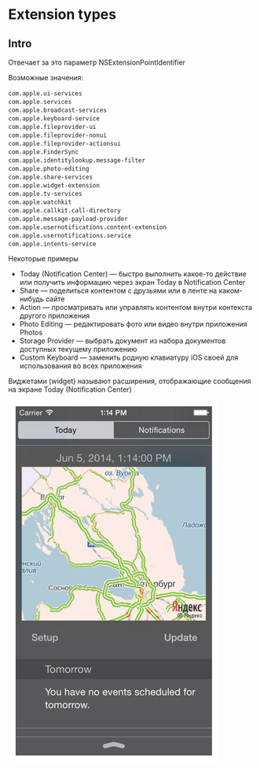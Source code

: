 # Extension types

## Intro

Отвечает за это параметр NSExtensionPointIdentifier

Возможные значения:

`com.apple.ui-services`\
`com.apple.services`\
`com.apple.broadcast-services`\
`com.apple.keyboard-service`\
`com.apple.fileprovider-ui`\
`com.apple.fileprovider-nonui`\
`com.apple.fileprovider-actionsui`\
`com.apple.FinderSync`\
`com.apple.identitylookup.message-filter`\
`com.apple.photo-editing`\
`com.apple.share-services`\
`com.apple.widget-extension`\
`com.apple.tv-services`\
`com.apple.watchkit`\
`com.apple.callkit.call-directory`\
`com.apple.message-payload-provider`\
`com.apple.usernotifications.content-extension`\
`com.apple.usernotifications.service`\
`com.apple.intents-service`

Некоторые примеры

* Today (Notification Center) — быстро выполнить какое-то действие или получить информацию через экран Today в Notification Center
* Share — поделиться контентом с друзьями или в ленте на каком-нибудь сайте
* Action — просматривать или управлять контентом внутри контекста другого приложения
* Photo Editing — редактировать фото или видео внутри приложения Photos
* Storage Provider — выбрать документ из набора документов доступных текущему приложению
* Custom Keyboard — заменить родную клавиатуру iOS своей для использования во всех приложения

Виджетами (widget) называют расширения, отображающие сообщения на экране Today (Notification Center)

![](<../../../../.gitbook/assets/изображение (24).png>)
